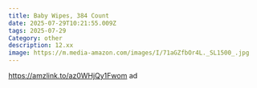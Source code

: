 ```yaml
---
title: Baby Wipes, 384 Count
date: 2025-07-29T10:21:55.009Z
tags: 2025-07-29
Category: other
description: 12.xx
image: https://m.media-amazon.com/images/I/71aGZfbOr4L._SL1500_.jpg
---
```

https://amzlink.to/az0WHjQy1Fwom  ad